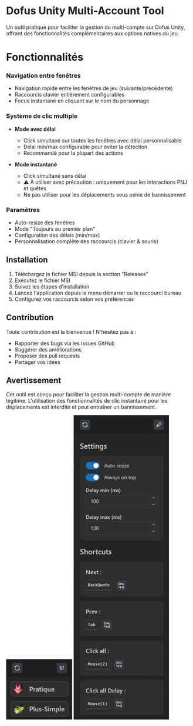 # Dofus Unity Multi-Account Tool

Un outil pratique pour faciliter la gestion du multi-compte sur Dofus Unity, offrant des fonctionnalités complémentaires aux options natives du jeu.

# Fonctionnalités

### Navigation entre fenêtres

- Navigation rapide entre les fenêtres de jeu (suivante/précédente)
- Raccourcis clavier entièrement configurables
- Focus instantané en cliquant sur le nom du personnage

### Système de clic multiple

- **Mode avec délai**

  - Click simultané sur toutes les fenêtres avec délai personnalisable
  - Délai min/max configurable pour éviter la détection
  - Recommandé pour la plupart des actions

- **Mode instantané**
  - Click simultané sans délai
  - ⚠️ À utiliser avec précaution : uniquement pour les interactions PNJ et quêtes
  - Ne pas utiliser pour les déplacements sous peine de bannissement

### Paramètres

- Auto-resize des fenêtres
- Mode "Toujours au premier plan"
- Configuration des délais (min/max)
- Personnalisation complète des raccourcis (clavier & souris)

## Installation

1. Téléchargez le fichier MSI depuis la section "Releases"
2. Exécutez le fichier MSI
3. Suivez les étapes d'installation
4. Lancez l'application depuis le menu démarrer ou le raccourci bureau
5. Configurez vos raccourcis selon vos préférences

## Contribution

Toute contribution est la bienvenue ! N'hésitez pas à :

- Rapporter des bugs via les Issues GitHub
- Suggérer des améliorations
- Proposer des pull requests
- Partager vos idées

## Avertissement

Cet outil est conçu pour faciliter la gestion multi-compte de manière légitime. L'utilisation des fonctionnalités de clic instantané pour les déplacements est interdite et peut entraîner un bannissement.

<img src="public/home_page.png" alt="Interface principal" />
<img src="public/setting_page.png" alt="Paramètres" />
